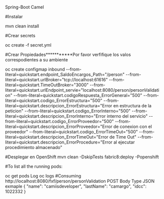 Spring-Boot Camel

#Instalar

mvn clean install

#Crear secrets

oc create -f secret.yml

#Crear Propiedades***********Por favor verfifique los valos correspodientes a su ambiente

oc create configmap inbound --from-literal=quickstart.endpoint_SaldoEncargos_Path="/person" --from-literal=quickstart.urlBroker="tcp://localhost:61616" --from-literal=quickstart.TimeOutBroker="3000" --from-literal=quickstart.urlEndpoint_servie="localhost:8080/person/personValidation" --from-literal=quickstart.codigoRespuesta_ErrorGeneral="500" --from-literal=quickstart.codigo_ErrorEstructura="500" --from-literal=quickstart.descripcion_ErrorEstructura="Error en estructura de la peticion" --from-literal=quickstart.codigo_ErrorInterno="500" --from-literal=quickstart.descripcion_ErrorInterno="Error interno del servicio" --from-literal=quickstart.codigo_ErrorProveedor="500" --from-literal=quickstart.descripcion_ErrorProveedor="Error de conexion con el proveedor" --from-literal=quickstart.codigo_ErrorTimeOut="500" --from-literal=quickstart.descripcion_ErrorTimeOut="Error de Time Out" --from-literal=quickstart.descripcion_ErrorProcedure="Error al ejecutar procedimiento almacenado"

#Desplegar en OpenShift
mvn clean -DskipTests fabric8:deploy -Popenshift

#To list all the running pods:

oc get pods
Log oc logs
#Consuming 
http://localhost:8080/fxf/person/personValidation
POST  Body Type JSON
exmaple
{
"name": "camiisdeveloper",
"lastName": "camargo",
"idcc": 1022332
}



